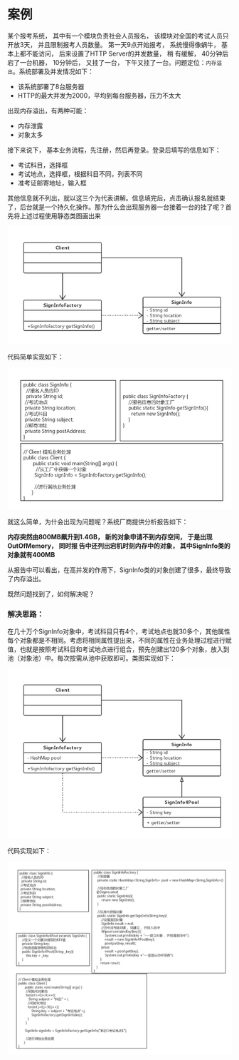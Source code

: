 # 案例

某个报考系统， 其中有一个模块负责社会人员报名， 该模块对全国的考试人员只开放3天， 并且限制报考人员数量。 第一天9点开始报考， 系统慢得像蜗牛， 基本上都不能访问， 后来设置了HTTP Server的并发数量， 稍
有缓解， 40分钟后宕了一台机器， 10分钟后， 又挂了一台， 下午又挂了一台。问题定位：`内存溢出`。系统部署及并发情况如下：

* 该系统部署了8台服务器
* HTTP的最大并发为2000，平均到每台服务器，压力不太大



出现内存溢出，有两种可能：

* 内存泄露
* 对象太多

接下来说下， 基本业务流程，先注册，然后再登录。登录后填写的信息如下：

* 考试科目，选择框
* 考试地点，选择框，根据科目不同，列表不同
* 准考证邮寄地址，输入框

其他信息就不列出，就以这三个为代表讲解。信息填完后，点击确认报名就结束了，后台就是一个持久化操作。那为什么会出现服务器一台接着一台的挂了呢？首先将上述过程使用静态类图画出来

![](./s1.png)

代码简单实现如下：

![](./s2.png)

就这么简单，为什会出现为问题呢？系统厂商提供分析报告如下：

**内存突然由800MB飙升到1.4GB， 新的对象申请不到内存空间， 于是出现OutOfMemory， 同时报
告中还列出宕机时刻内存中的对象， 其中SignInfo类的对象就有400MB**

从报告中可以看出，在高并发的作用下，SignInfo类的对象创建了很多，最终导致了内存溢出。

既然问题找到了，如何解决呢？

### 解决思路：

在几十万个SignInfo对象中，考试科目只有4个，考试地点也就30多个，其他属性每个对象都是不相同。考虑将相同属性提出来，不同的属性在业务处理过程进行赋值，也就是按照考试科目和考试地点进行组合，预先创建出120多个对象，放入到池（对象池）中。每次按需从池中获取即可。类图实现如下：

![](./s3.png)

代码实现如下：

![](./s4.png)